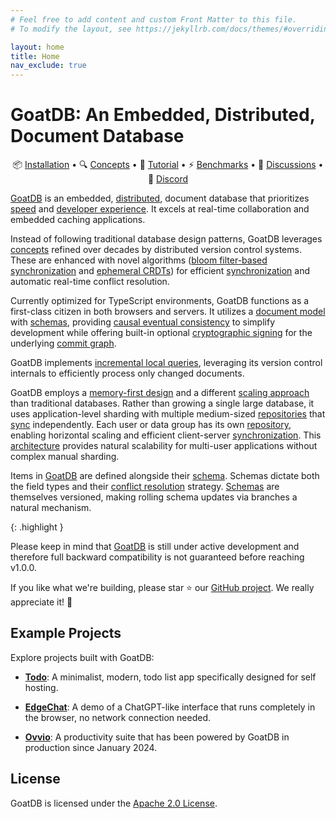 ```yaml
---
# Feel free to add content and custom Front Matter to this file.
# To modify the layout, see https://jekyllrb.com/docs/themes/#overriding-theme-defaults

layout: home
title: Home
nav_exclude: true
---
```


# GoatDB: An Embedded, Distributed, Document Database

<p align="center">
📦 <a href="/install">Installation</a> •
🔍 <a href="/concepts">Concepts</a> •
🚀 <a href="/tutorial">Tutorial</a> • ⚡ <a href="/benchmarks">Benchmarks</a> • 💬 <a href="https://github.com/goatplatform/goatdb/discussions">Discussions</a> • 👋 <a href="https://discord.gg/SAt3cbUqxr">Discord</a>
</p>

[GoatDB](https://goatdb.dev/) is an embedded, [distributed](/architecture),
document database that prioritizes [speed](/benchmarks) and
[developer experience](/tutorial/). It excels at real-time collaboration and
embedded caching applications.

Instead of following traditional database design patterns, GoatDB leverages
[concepts](/concepts) refined over decades by distributed version control
systems. These are enhanced with novel algorithms
([bloom filter-based synchronization](/sync/) and
[ephemeral CRDTs](/conflict-resolution)) for efficient [synchronization](/sync)
and automatic real-time conflict resolution.

Currently optimized for TypeScript environments, GoatDB functions as a
first-class citizen in both browsers and servers. It utilizes a
[document model](/concepts) with [schemas](/schema), providing
[causal eventual consistency](https://en.wikipedia.org/wiki/Causal_consistency)
to simplify development while offering built-in optional
[cryptographic signing](/sessions) for the underlying
[commit graph](/commit-graph).

GoatDB implements [incremental local queries](/query), leveraging its version
control internals to efficiently process only changed documents.

GoatDB employs a [memory-first design](/repositories) and a different
[scaling approach](/repositories) than traditional databases. Rather than
growing a single large database, it uses application-level sharding with
multiple medium-sized [repositories](/repositories) that [sync](/sync)
independently. Each user or data group has its own [repository](/repositories),
enabling horizontal scaling and efficient client-server
[synchronization](/sync). This [architecture](/architecture) provides natural
scalability for multi-user applications without complex manual sharding.

Items in [GoatDB](https://goatdb.dev/) are defined alongside their
[schema](/schema). Schemas dictate both the field types and their
[conflict resolution](/conflict-resolution) strategy. [Schemas](/schema) are
themselves versioned, making rolling schema updates via branches a natural
mechanism.

{: .highlight }

Please keep in mind that [GoatDB](https://goatdb.dev/) is still under active
development and therefore full backward compatibility is not guaranteed before
reaching v1.0.0.

If you like what we're building, please star ⭐️ our
[GitHub project](https://github.com/goatplatform/goatdb). We really appreciate
it! 🙏

## Example Projects

Explore projects built with GoatDB:

- **[Todo](https://github.com/goatplatform/todo)**: A minimalist, modern, todo
  list app specifically designed for self hosting.

- **[EdgeChat](https://github.com/goatplatform/edge-chat)**: A demo of a
  ChatGPT-like interface that runs completely in the browser, no network
  connection needed.

- **[Ovvio](https://ovvio.io)**: A productivity suite that has been powered by
  GoatDB in production since January 2024.

## License

GoatDB is licensed under the [Apache 2.0 License](LICENSE).
